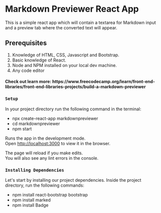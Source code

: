 # Markdown Previewer React App

This is a simple react app which will contain a textarea for Markdown input and a preview tab where the converted text will appear.

## Prerequisites

<ol>
  <li>Knowledge of HTML, CSS, Javascript and Bootstrap.</li>
  <li>Basic knowledge of React.</li>
  <li>Node and NPM installed on your local dev machine.</li>
  <li>Any code editor</li>
</ol>
<h4>Check out learn more: https://www.freecodecamp.org/learn/front-end-libraries/front-end-libraries-projects/build-a-markdown-previewer</h4>

### `Setup`

In your project directory run the following command in the terminal:
<ul>
  <li>npx create-react-app markdownpreviewer</li>
  <li>cd markdownpreviewer</li>
  <li>npm start</li>
 </ul>
 

Runs the app in the development mode.\
Open [http://localhost:3000](http://localhost:3000) to view it in the browser.

The page will reload if you make edits.\
You will also see any lint errors in the console.

### `Installing Dependencies`

Let's start by installing our project dependencies. Inside the project directory, run the following commands:
<ul>
  <li>npm install react-bootstrap bootstrap </li>
  <li>npm install marked</li>
  <li>npm install Badge</li>
 </ul>
